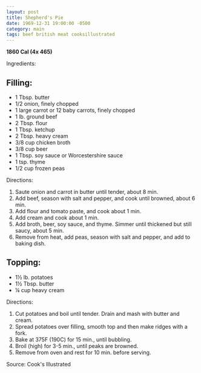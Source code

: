 ```yaml
---
layout: post
title: Shepherd's Pie
date: 1969-12-31 19:00:00 -0500
category: main
tags: beef british meat cooksillustrated
---
```

<b>1860 Cal (4x 465)</b>
  
Ingredients:  
<h2>Filling:</h2>
<ul>
 	<li>1 Tbsp. butter</li>
 	<li>1/2 onion, finely chopped</li>
 	<li>1 large carrot or 12 baby carrots, finely chopped</li>
 	<li>1 lb. ground beef</li>
 	<li>2 Tbsp. flour</li>
 	<li>1 Tbsp. ketchup</li>
 	<li>2 Tbsp. heavy cream</li>
 	<li>3/8 cup chicken broth</li>
 	<li>3/8 cup beer</li>
 	<li>1 Tbsp. soy sauce or Worcestershire sauce</li>
 	<li>1 tsp. thyme</li>
 	<li>1/2 cup frozen peas</li>
</ul>
Directions:  
<ol>
 	<li>Saute onion and carrot in butter until tender, about 8 min.</li>
 	<li>Add beef, season with salt and pepper, and cook until browned, about 6 min.</li>
 	<li>Add flour and tomato paste, and cook about 1 min.</li>
 	<li>Add cream and cook about 1 min.</li>
 	<li>Add broth, beer, soy sauce, and thyme. Simmer until thickened but still saucy, about 5 min.</li>
 	<li>Remove from heat, add peas, season with salt and pepper, and add to baking dish.</li>
</ol>
<h2>Topping:</h2>
<ul>
 	<li>1½ lb. potatoes</li>
 	<li>1½ Tbsp. butter</li>
 	<li>¼ cup heavy cream</li>
</ul>
Directions:  
<ol>
 	<li>Cut potatoes and boil until tender. Drain and mash with butter and cream.</li>
 	<li>Spread potatoes over filling, smooth top and then make ridges with a fork.</li>
 	<li>Bake at 375F (190C) for 15 min., until bubbling.</li>
 	<li>Broil (high) for 3-5 min., until peaks are browned.</li>
 	<li>Remove from oven and rest for 10 min. before serving.</li>
</ol>

Source: Cook's Illustrated
